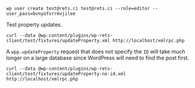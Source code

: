 ```
wp user create test@rets.ci test@rets.ci --role=editor --user_pass=bvnyofvrrmvjilee
```
Test property updates.
```
curl --data @wp-content/plugins/wp-rets-client/test/fixtures/updateProperty.xml http://localhost/xmlrpc.php
```

A `wpp.updateProperty` request that does not specify the `ID` will take much longer on a large database since WordPress will need to find the post first.
```
curl --data @wp-content/plugins/wp-rets-client/test/fixtures/updateProperty-no-id.xml http://localhost/xmlrpc.php
```
